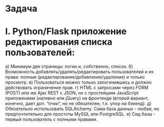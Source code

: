 # Задача

I. Python/Flask приложение редактирования списка пользователей:
=======

а) Минимум две страницы: логин и, собственно, список.
б) Возможность добавлять/удалять/редактировать пользователей и их права: полные (редактирование/добавление/удаление) и только просмотр.
в) Пользоваться можно только залогинившись и должно действовать ограничение прав.
г) HTML с запросами через FORM (POST) или же Ajax REST с JSON, но с простейшим JavaScript приложением (нативно или jQuery) на фронтенде (второй вариант, конечно, дает доп. “очки”, но не обязателен, т.к. упор на бэкенд).
д) Обязательно использовать SQLAlchemy. Сама база данных - любая, но предпочтительно для простоты MySQL или PostgreSQL.
е) Сид базы - первый пользователь с полными правами.
